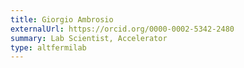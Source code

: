 ```yaml
---
title: Giorgio Ambrosio
externalUrl: https://orcid.org/0000-0002-5342-2480
summary: Lab Scientist, Accelerator
type: altfermilab
---
```

